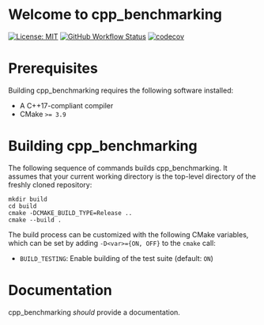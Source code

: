 # Welcome to cpp_benchmarking

[![License: MIT](https://img.shields.io/badge/License-MIT-yellow.svg)](https://opensource.org/licenses/MIT)
[![GitHub Workflow Status](https://img.shields.io/github/workflow/status/lkeegan/cpp-benchmarking/CI)](https://github.com/lkeegan/cpp-benchmarking/actions?query=workflow%3ACI)
[![codecov](https://codecov.io/gh/lkeegan/cpp-benchmarking/branch/main/graph/badge.svg)](https://codecov.io/gh/lkeegan/cpp-benchmarking)


# Prerequisites

Building cpp_benchmarking requires the following software installed:

* A C++17-compliant compiler
* CMake `>= 3.9`

# Building cpp_benchmarking

The following sequence of commands builds cpp_benchmarking.
It assumes that your current working directory is the top-level directory
of the freshly cloned repository:

```
mkdir build
cd build
cmake -DCMAKE_BUILD_TYPE=Release ..
cmake --build .
```

The build process can be customized with the following CMake variables,
which can be set by adding `-D<var>={ON, OFF}` to the `cmake` call:

* `BUILD_TESTING`: Enable building of the test suite (default: `ON`)

# Documentation

cpp_benchmarking *should* provide a documentation.
